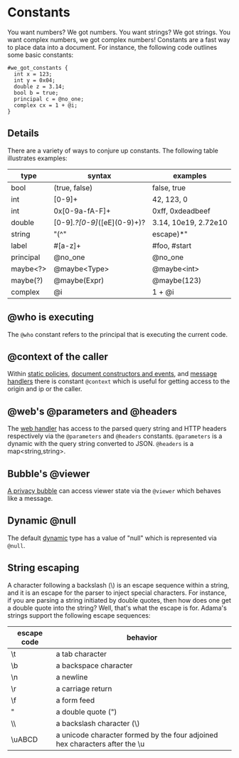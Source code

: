 # Constants

You want numbers? We got numbers.
You want strings? We got strings.
You want complex numbers, we got complex numbers!
Constants are a fast way to place data into a document.
For instance, the following code outlines some basic constants:

```adama
#we_got_constants {
  int x = 123;
  int y = 0x04;
  double z = 3.14;
  bool b = true;
  principal c = @no_one;
  complex cx = 1 + @i;
}
```

## Details
There are a variety of ways to conjure up constants. The following table illustrates examples:

| type | syntax | examples |
| --- | --- | --- |
| bool | (true, false) | false, true |
| int | [0-9]+ | 42, 123, 0 |
| int | 0x[0-9a-fA-F]+ | 0xff, 0xdeadbeef |
| double | [0-9]*.?[0-9]*(\[eE\](0-9)+)? | 3.14, 10e19, 2.72e10 |
| string | "(^"|escape)*" | "", "hello world", "\" |
| label | #[a-z]+ | #foo, #start |
| principal | @no_one | @no_one |
| maybe&lt;?&gt; | @maybe&lt;Type&gt; | @maybe&lt;int&gt; |
| maybe(?) | @maybe(Expr) | @maybe(123) |
| complex | @i | 1 + @i |

## @who is executing
The ```@who``` constant refers to the principal that is executing the current code.

## @context of the caller
Within [static policies](./static-policies-document-events.md), [document constructors and events](./static-policies-document-events.md), and [message handlers](./async.md) there is constant ```@context``` which is useful for getting access to the origin and ip or the caller.

## @web's @parameters and @headers
The [web handler](./web.md) has access to the parsed query string and HTTP headers respectively via the ```@parameters``` and ```@headers``` constants.
```@parameters``` is a dynamic with the query string converted to JSON.
```@headers``` is a map&lt;string,string&gt;.

## Bubble's @viewer
[A privacy bubble](./privacy-and-bubbles.md) can access viewer state via the ```@viewer``` which behaves like a message.

## Dynamic @null
The default [dynamic](./rich-types.md#dynamic) type has a value of "null" which is represented via ```@null```.

## String escaping

A character following a backslash (\\) is an escape sequence within a string, and it is an escape for the parser to inject special characters. For instance, if you are parsing a string initiated by double quotes, then how does one get a double quote into the string? Well, that's what the escape is for. Adama's strings support the following escape sequences:

| escape code | behavior |
| --- | --- |
| \t | a tab character |
| \b | a backspace character |
| \n | a newline |
| \r | a carriage return |
| \f | a form feed |
| \" | a double quote (") |
| \\\\ | a backslash character (\\) |
| \uABCD | a unicode character formed by the four adjoined hex characters after the \u |
